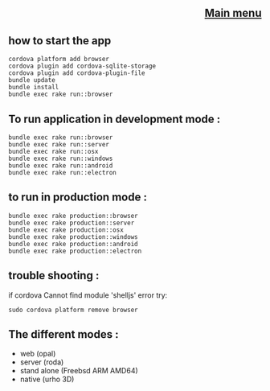 
<div align="right">

[Main menu](./atome.md)
-
</div>

how to start the app
-

    cordova platform add browser
    cordova plugin add cordova-sqlite-storage
    cordova plugin add cordova-plugin-file
    bundle update
    bundle install
    bundle exec rake run::browser




To run application in development mode :
-

    bundle exec rake run::browser  
    bundle exec rake run::server
    bundle exec rake run::osx
    bundle exec rake run::windows
    bundle exec rake run::android
    bundle exec rake run::electron


to run in production mode :
-

    bundle exec rake production::browser  
    bundle exec rake production::server
    bundle exec rake production::osx
    bundle exec rake production::windows
    bundle exec rake production::android
    bundle exec rake production::electron

trouble shooting :
-

if cordova Cannot find module 'shelljs' error
try:

    sudo cordova platform remove browser


The different modes :
-

- web (opal)
- server (roda)
- stand alone (Freebsd ARM AMD64)
- native (urho 3D)